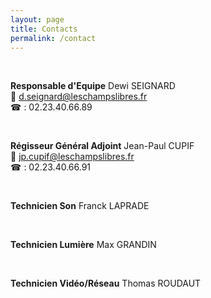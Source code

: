```yaml
---
layout: page
title: Contacts
permalink: /contact
---
```

<br/>

**Responsable d'Equipe**
Dewi SEIGNARD  
&#128231; [d.seignard@leschampslibres.fr](mailto:d.seignard@leschampslibres.fr)  
&#9742; : 02.23.40.66.89

<br/>

**Régisseur Général Adjoint**
Jean-Paul CUPIF  
&#128231; [jp.cupif@leschampslibres.fr](mailto:jp.cupif@leschampslibres.fr)  
&#9742; : 02.23.40.66.91

<br/>

**Technicien Son**
Franck LAPRADE  

<br/>

**Technicien Lumière**
Max GRANDIN  

<br/>

**Technicien Vidéo/Réseau**
Thomas ROUDAUT

